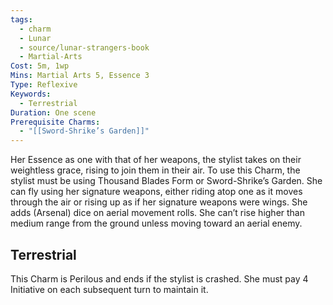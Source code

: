 ```yaml
---
tags:
  - charm
  - Lunar
  - source/lunar-strangers-book
  - Martial-Arts
Cost: 5m, 1wp
Mins: Martial Arts 5, Essence 3
Type: Reflexive
Keywords:
  - Terrestrial
Duration: One scene
Prerequisite Charms:
  - "[[Sword-Shrike’s Garden]]"
---
```

Her Essence as one with that of her weapons, the stylist takes on their weightless grace, rising to join them in their air.
To use this Charm, the stylist must be using Thousand Blades Form or Sword-Shrike’s Garden. She can fly using her signature weapons, either riding atop one as it moves through the air or rising up as if her signature weapons were wings. She adds (Arsenal) dice on aerial movement rolls. She can’t rise higher than medium range from the ground unless moving toward an aerial enemy.

## Terrestrial
This Charm is Perilous and ends if the stylist is crashed. She must pay 4 Initiative on each subsequent turn to maintain it.